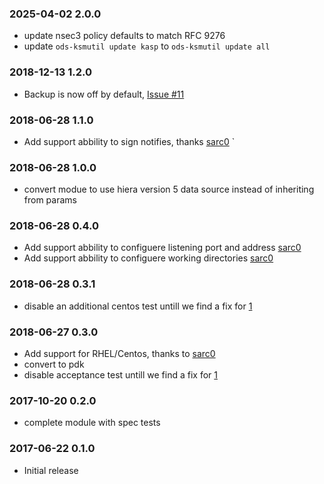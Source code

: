 ### 2025-04-02 2.0.0
* update nsec3 policy defaults to match RFC 9276
* update `ods-ksmutil update kasp` to `ods-ksmutil update all`

### 2018-12-13 1.2.0
* Backup is now off by default, [Issue #11](https://github.com/icann-dns/puppet-opendnssec/issues/11)

### 2018-06-28 1.1.0
* Add support abbility to sign notifies, thanks [sarc0](https://github.com/sacr0)
`
### 2018-06-28 1.0.0
* convert modue to use hiera version 5 data source instead of inheriting from params

### 2018-06-28 0.4.0
* Add support abbility to configuere listening port and address  [sarc0](https://github.com/sacr0)
* Add support abbility to configuere working directories  [sarc0](https://github.com/sacr0)

### 2018-06-28 0.3.1
* disable an additional centos test untill we find a fix for [1](https://github.com/icann-dns/puppet-opendnssec/issues/1)

### 2018-06-27 0.3.0
* Add support for RHEL/Centos, thanks to [sarc0](https://github.com/sacr0)
* convert to pdk
* disable acceptance test untill we find a fix for [1](https://github.com/icann-dns/puppet-opendnssec/issues/1)

### 2017-10-20 0.2.0
* complete module with spec tests

### 2017-06-22 0.1.0
* Initial release

